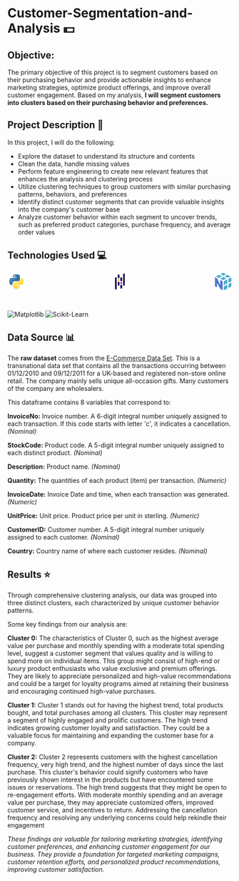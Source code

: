 # Customer-Segmentation-and-Analysis :dollar:
## Objective:
The primary objective of this project is to segment customers based on their purchasing behavior and provide actionable insights to enhance marketing strategies, optimize product offerings, and improve overall customer engagement. Based on my analysis, **I will segment customers into clusters based on their purchasing behavior and preferences.**

## Project Description :open_file_folder:
In this project, I will do the following:
- Explore the dataset to understand its structure and contents
- Clean the data, handle missing values
- Perform feature engineering to create new relevant features that enhances the analysis and clustering process
- Utilize clustering techniques to group customers with similar purchasing patterns, behaviors, and preferences
- Identify distinct customer segments that can provide valuable insights into the company's customer base
- Analyze customer behavior within each segment to uncover trends, such as preferred product categories, purchase frequency, and average order values

## Technologies Used  :computer:
<div style="display: flex; justify-content: space-between;">
    <img src="https://raw.githubusercontent.com/devicons/devicon/master/icons/python/python-original.svg" alt="Python" width="40" height="40"/>
    <img src="https://raw.githubusercontent.com/devicons/devicon/master/icons/pandas/pandas-original.svg" alt="Pandas" width="40" height="40"/>
    <img src="https://raw.githubusercontent.com/devicons/devicon/master/icons/numpy/numpy-original.svg" alt="NumPy" width="40" height="40"/>
</div>

<br> <!-- Add a small space here -->

![Matplotlib](https://img.shields.io/badge/Matplotlib-3.1%2B-blueviolet?style=flat-square)
![Scikit-Learn](https://img.shields.io/badge/Scikit--Learn-0.22%2B-yellow?style=flat-square)


## Data Source :bar_chart:
The **raw dataset** comes from the [E-Commerce Data Set](https://archive.ics.uci.edu/dataset/352/online+retail). This is a transnational data set that contains all the transactions occurring between 01/12/2010 and 09/12/2011 for a UK-based and registered non-store online retail. The company mainly sells unique all-occasion gifts. Many customers of the company are wholesalers.

This dataframe contains 8 variables that correspond to:


**InvoiceNo:** Invoice number. A 6-digit integral number uniquely assigned to each transaction. If this code starts with letter 'c', it indicates a cancellation. *(Nominal)*


**StockCode:** Product code. A 5-digit integral number uniquely assigned to each distinct product. *(Nominal)*


**Description:** Product name. *(Nominal)*


**Quantity:** The quantities of each product (item) per transaction. *(Numeric)*


**InvoiceDate:** Invoice Date and time, when each transaction was generated. *(Numeric)*


**UnitPrice:** Unit price. Product price per unit in sterling. *(Numeric)*


**CustomerID:** Customer number. A 5-digit integral number uniquely assigned to each customer. *(Nominal)*


**Country:** Country name of where each customer resides. *(Nominal)*


## Results :star:

Through comprehensive clustering analysis, our data was grouped into three distinct clusters, each characterized by unique customer behavior patterns. 

Some key findings from our analysis are:

**Cluster 0:** The characteristics of Cluster 0, such as the highest average value per purchase and monthly spending with a moderate total spending level, suggest a customer segment that values quality and is willing to spend more on individual items. This group might consist of high-end or luxury product enthusiasts who value exclusive and premium offerings. They are likely to appreciate personalized and high-value recommendations and could be a target for loyalty programs aimed at retaining their 
business and encouraging continued high-value purchases.

**Cluster 1:** Cluster 1 stands out for having the highest trend, total products bought, and total purchases among all clusters. This cluster may represent a segment of highly engaged and prolific customers. The high trend indicates growing customer loyalty and satisfaction. They could be a valuable focus for maintaining and expanding the customer base for a company. 

**Cluster 2:** Cluster 2 represents customers with the highest cancellation frequency, very high trend, and the highest number of days since the last purchase. This cluster's behavior could signify customers who have previously shown interest in the products but have encountered some issues or reservations. The high trend suggests that they might be open to re-engagement efforts. With moderate monthly spending and an average value per purchase, they may appreciate customized offers, improved customer service, and incentives to return. Addressing the cancellation frequency and resolving any underlying concerns could help rekindle their engagement

*These findings are valuable for tailoring marketing strategies, identifying customer preferences, and enhancing customer engagement for our business. They provide a foundation for targeted marketing campaigns, customer retention efforts, and personalized product recommendations, improving customer satisfaction.*
